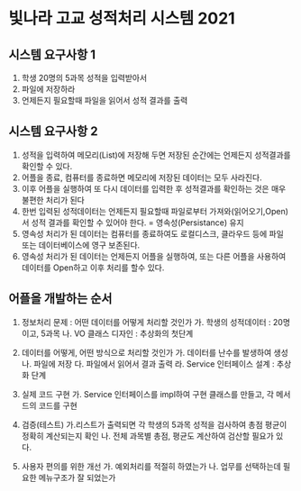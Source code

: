 # 빛나라 고교 성적처리 시스템 2021

## 시스템 요구사항 1
1. 학생 20명의 5과목 성적을 입력받아서
2. 파일에 저장하라 
3. 언제든지 필요할때 파일을 읽어서 성적 결과를 출력

## 시스템 요구사항 2
1. 성적을 입력하여 메모리(List)에 저장해 두면 저장된 순간에는 언제든지 성적결과를 확인할 수 있다.
2. 어플을 종료, 컴퓨터를 종료하면 메모리에 저장된 데이터는 모두 사라진다.
3. 이후 어플을 실행하여 또 다시 데이터를 입력한 후 성적결과를 확인하는 것은 매우 불편한 처리가 된다
4. 한번 입력된 성적데이터는 언제든지 필요할때 파일로부터 가져와(읽어오기,Open) 서 성적 결과를 확인할 수 있어야 한다.
	= 영속성(Persistance) 유지
5. 영속성 처리가 된 데이터는 컴퓨터를 종료하여도 로컬디스크, 클라우드 등에 파일 또는 데이터베이스에 영구 보존된다.
6. 영속성 처리가 된 데이터는 언제든지 어플을 실행하여, 또는 다른 어플을 사용하여 데이터를 Open하고 이후 처리를 할수 있다.

## 어플을 개발하는 순서
1. 정보처리 문제 : 어떤 데이터를 어떻게 처리할 것인가
	가. 학생의 성적데이터 : 20명이고, 5과목
	나. VO 클래스 디자인 : 추상화의 첫단계

2. 데이터를 어떻게, 어떤 방식으로 처리할 것인가
	가. 데이터를 난수를 발생하여 생성
	나. 파일에 저장
	다. 파일에서 읽어서 결과 출력
	라. Service 인터페이스 설계 : 추상화 단계
	
3. 실제 코드 구현
	가. Service 인터페이스를 impl하여 구현 클래스를 만들고, 각 메서드의 코드를 구현
	
4. 검증(테스트)
	가.리스트가 출력되면 각 학생의 5과목 성적을 검사하여 총점 평균이 정확히 계산되는지 확인
	나. 전체 과목별 총점, 평균도 계산하여 검산할 필요가 있다.
	
5. 사용자 편의를 위한 개선
	가. 예외처리를 적절히 하였는가
	나. 업무를 선택하는데 필요한 메뉴구조가 잘 되었는가
	
	
	
